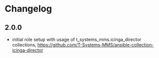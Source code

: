 # Changelog
## 2.0.0
* initial role setup with usage of t_systems_mms.icinga_director collections, https://github.com/T-Systems-MMS/ansible-collection-icinga-director
